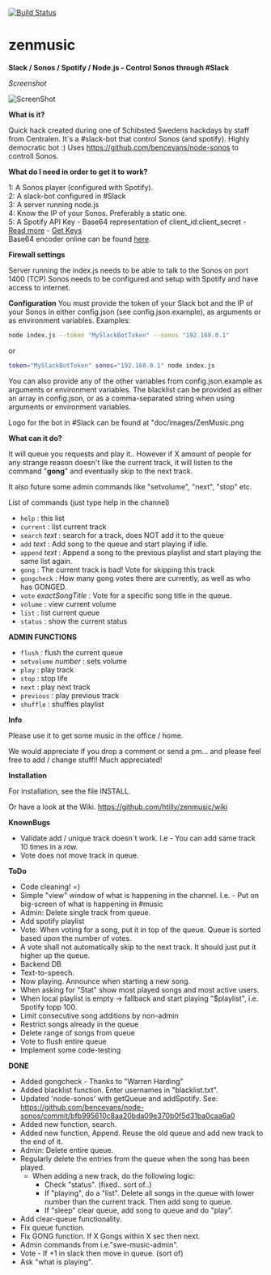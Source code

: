 [![Build Status](https://travis-ci.org/htilly/zenmusic.svg?branch=master)](https://travis-ci.org/htilly/zenmusic)

# zenmusic
**Slack / Sonos / Spotify / Node.js - Control Sonos through #Slack**

*Screenshot*

![ScreenShot](http://raw.github.com/htilly/zenmusic/master/doc/images/Screenshot.png)



**What is it?**

Quick hack created during one of Schibsted Swedens hackdays by staff from Centralen.
It´s a #slack-bot that control Sonos (and spotify). Highly democratic bot :)
Uses https://github.com/bencevans/node-sonos to controll Sonos.

**What do I need in order to get it to work?**

1: A Sonos player (configured with Spotify).  
2: A slack-bot configured in #Slack  
3: A server running node.js  
4: Know the IP of your Sonos. Preferably a static one.  
5: A Spotify API Key - Base64 representation of client_id:client_secret - [Read more](https://developer.spotify.com/web-api/authorization-guide/#client-credentials-flow) - [Get Keys](https://developer.spotify.com/my-applications/#!/)  
Base64 encoder online can be found [here](https://www.base64encode.org).


**Firewall settings**

Server running the index.js needs to be able to talk to the Sonos on port 1400 (TCP)
Sonos needs to be configured and setup with Spotify and have access to internet.

**Configuration**
You must provide the token of your Slack bot and the IP of your Sonos in either config.json (see config.json.example), as arguments or as environment variables.
Examples:
```bash
node index.js --token "MySlackBotToken" --sonos "192.168.0.1"
```
or
```bash
token="MySlackBotToken" sonos="192.168.0.1" node index.js
```
You can also provide any of the other variables from config.json.example as arguments or environment variables.
The blacklist can be provided as either an array in config.json, or as a comma-separated string when using arguments or environment variables.

Logo for the bot in #Slack can be found at "doc/images/ZenMusic.png

**What can it do?**

It will queue you requests and play it..  However if X amount of people for any strange reason doesn't like the current track, it will listen to the command "**gong**" and eventually skip to the next track.

It also future some admin commands like "setvolume", "next", "stop" etc.

List of commands (just type help in the channel)

* `help` : this list 
* `current` : list current track
* `search` _text_ : search for a track, does NOT add it to the queue
* `add` _text_ : Add song to the queue and start playing if idle.
* `append` _text_ : Append a song to the previous playlist and start playing the same list again.
* `gong` : The current track is bad! Vote for skipping this track
* `gongcheck` : How many gong votes there are currently, as well as who has GONGED.
* `vote` _exactSongTitle_ : Vote for a specific song title in the queue.
* `volume` : view current volume
* `list` : list current queue
* `status` : show the current status

**ADMIN FUNCTIONS**

* `flush` : flush the current queue
* `setvolume` _number_ : sets volume
* `play` : play track
* `stop` : stop life
* `next` : play next track
* `previous` : play previous track
* `shuffle` : shuffles playlist
    
**Info**

Please use it to get some music in the office / home. 

We would appreciate if you drop a comment or send a pm... and please feel free to add / change stuff!! Much appreciated!

**Installation**

For installation, see the file INSTALL.

Or have a look at the Wiki.
https://github.com/htilly/zenmusic/wiki


**KnownBugs**

* Validate add / unique track doesn´t work. I.e - You can add same track 10 times in a row.
* Vote does not move track in queue.
 
**ToDo**

* Code cleaning! =)
* Simple "view" window of what is happening in the channel. I.e. - Put on big-screen of what is happening in #music
* Admin: Delete single track from queue.
* Add spotify playlist
* Vote: When voting for a song, put it in top of the queue. Queue is sorted based upon the number of votes.
* A vote shall not automatically skip to the next track. It should just put it higher up the queue.
* Backend DB
* Text-to-speech. 
* Now playing. Announce when starting a new song.
* When asking for "Stat" show most played songs and most active users.
* When local playlist is empty -> fallback and start playing "$playlist", i.e. Spotify topp 100.
* Limit consecutive song additions by non-admin
* Restrict songs already in the queue
* Delete range of songs from queue
* Vote to flush entire queue
* Implement some code-testing

**DONE**

* Added gongcheck - Thanks to "Warren Harding"
* Added blacklist function. Enter usernames in "blacklist.txt".
* Updated 'node-sonos' with getQueue and addSpotify. See: https://github.com/bencevans/node-sonos/commit/bfb995610c8aa20bda09e370b0f5d31ba0caa6a0
* Added new function, search.
* Added new function, Append. Reuse the old queue and add new track to the end of it.
* Admin: Delete entire queue.
* Regularly delete the entries from the queue when the song has been played.
   * When adding a new track, do the following logic:
        * Check "status". (fixed.. sort of..)   
        * If "playing", do a "list". Delete all songs in the queue with lower number than the current track. Then add song to queue.
        * If "sleep" clear queue, add song to queue and do "play".
* Add clear-queue functionality.
* Fix queue function.
* Fix GONG function. If X Gongs within X sec then next.
* Admin commands from i.e."swe-music-admin".
* Vote - If +1 in slack then move in queue. (sort of)
* Ask "what is playing".
